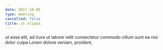 ```yaml
---
date: 2017-10-05
type: meeting
cancelled: false
title: ut aliqua.
---
```

ut esse elit, ad irure ut labore velit consectetur commodo cillum sunt ea nisi dolor culpa Lorem dolore veniam, proident,